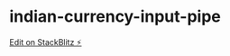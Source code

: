 # indian-currency-input-pipe

[Edit on StackBlitz ⚡️](https://stackblitz.com/edit/indian-currency-input-pipe)